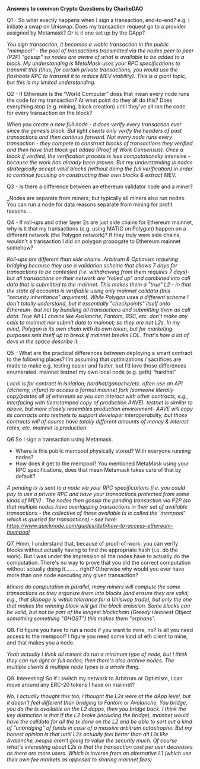 **Answers to common Crypto Questions by CharlieDAO**

Q1 - So what exactly happens when I sign a transaction, end-to-end? e.g. I initiate a swap on Uniswap. Does my transaction request go to a provider assigned by Metamask? Or is it one set up by the DApp?

_You sign transaction, it becomes a viable transaction in the public "mempool" - the pool of transactions transmitted via the nodes peer to peer (P2P) "gossip" so nodes are aware of what is available to be added to a block. My understanding is MetaMask uses your RPC specifications to transmit this (thus, for certain private transactions, you would use the flashbots RPC to transmit it to reduce MEV viability). This is a giant topic, but this is my limited understanding._

Q2 - If Ethereum is the “World Computer” does that mean every node runs the code for my transaction? At what point do they all do this? Does everything stop (e.g. mining, block creation) until they’ve all ran the code for every transaction on the block?

_When you create a new full node - it does verify every transaction ever since the genesis block. But light clients only verify the headers of past transactions and then continue forward. Not every node runs every transaction - they compete to construct blocks of transactions they verified and then have that block get added (Proof of Work Consensus). Once a block if verified, the verification process is less computationally intensive - because the work has already been proven. But my understanding is nodes strategically accept valid blocks (without doing the full verification) in order to continue focusing on constructing their own blocks & extract MEV._

Q3 - Is there a difference between an ethereum validator node and a miner? 

_Nodes are separate from miners; but typically all miners also run nodes. You can run a node for data reasons separate from mining for profit reasons. _

Q4 - If roll-ups and other layer 2s are just side chains for Ethereum mainnet, why is it that my transactions (e.g. using MATIC on Polygon) happen on a different network (the Polygon network)? If they truly were side chains, wouldn’t a transaction I did on polygon propogate to Ethereum mainnet somehow?

_Roll-ups are different than side chains. Arbitrum & Optimism requiring bridging because they use a validation scheme that allows 7 days for transactions to be contested (i.e. withdrawing from them requires 7 days)- but all transactions on their network are "rolled up" and combined into call data that is submitted to the mainnet. This makes them a "true" L2 - in that the state of accounts is verifiable using only mainnet calldata (this "security inheritance" argument). While Polygon uses a different scheme I don't totally understand, but it essentially "checkpoints" itself onto Ethereum- but not by bundling all transactions and submitting them as call data. True Alt L1 chains like Avalanche, Fantom, BSC, etc. don't make any calls to mainnet nor submit data to mainnet; so they are not L2s. In my mind, Polygon is its own chain with its own token, but for marketing purposes sets itself up to break if mainnet breaks LOL. That's how a lot of devs in the space describe it._

Q5 - What are the practical differences between deploying a smart contract to the following places? I’m assuming that optimizations / sacrifices are made to make e.g. testing easier and faster, but I’d love those differences enumerated. mainnet testnet my own local node (e.g. geth) “hardhat”

_Local is for contract in isolation; hardhat/ganache/etc. often use an API (alchemy, infura) to access a formal mainnet fork (someone literally copy/pastes all of ethereum so you can interact with other contracts, e.g., interfacing with tiemstamped copy of production AAVE). testnet is similar to above, but more closely resembles production environment- AAVE will copy its contracts onto testnets to support developer interoperability, but those contracts will of course have totally different amounts of money & interest rates, etc. mainnet is production_


Q6 So I sign a transaction using Metamask. 
- Where is this public mempool physically stored? With everyone running nodes?
- How does it get to the mempool? You mentioned MetaMask using your RPC specifications, does that mean Metamask takes care of that by default?

_A pending tx is sent to a node via your RPC specifications (i.e. you could pay to use a private RPC and have your transactions protected from some kinds of MEV) . The nodes then gossip the pending transaction via P2P (so that multiple nodes have overlapping transactions in their set of available transactions - the collective of these available tx is called the 'mempool' which is queried for transactions) - see here: https://www.quicknode.com/guides/defi/how-to-access-ethereum-mempool_

Q7. Hmm, I understand that, because of proof-of-work, you can verify blocks without actually having to find the appropriate hash (i.e. do the work). But I was under the impression all the nodes have to actually do the computation. There's no way to prove that you did the correct computation without actually doing it......... right? Otherwise why would you ever have more than one node executing any given transaction?

_Miners do computation in parallel, many miners will compute the same transactions as they organize them into blocks (and ensure they are valid, e.g., that slippage is within tolerance for a Uniswap trade), but only the one that makes the winning block will get the block emission. Some blocks can be valid, but not be part of the longest blockchain (Greedy Heaviest Object something something "GHOST") this makes them "orphans"._

Q8. I'd figure you have to run a node if you want to mine, no? Is all you need access to the mempool? I figure you need some kind of eth client to mine, and that makes you a node.

_Yeah actually I think all miners do run a minimum type of node, but I think they can run light or full nodes; then there's also archive nodes. The multiple clients & multiple node types is a whole thing._

Q9. Interesting! So if I switch my network to Arbitrum or Optimism, I can move around any ERC-20 tokens I have on mainnet?

_No, I actually thought this too, I thought the L2s were at the dApp level, but it doesn't feel different than bridging to Fantom or Avalanche. You bridge, you do the tx available on the L2 dapps, then you bridge back. I think the key distinction is that if the L2 broke (including the bridge), mainnet would have the calldata for all the tx done on the L2 and be able to sort out a kind of "unbridging" of funds in case of a massive arbitrum catastrophe. But my honest opinion is that until L2s actually feel better than alt L1s like Avalanche, people aren't going to value the security much. Of course what's interesting about L2s is that the transaction cost per user decreases as there are more users. Which is inverse from an alternative L1 (which use their own fee markets as opposed to sharing mainnet fees)_
